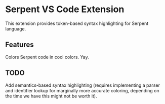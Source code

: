 # Serpent VS Code Extension

This extension provides token-based syntax highlighting for Serpent language.

## Features

Colors Serpent code in cool colors. Yay.

## TODO

Add semantics-based syntax highlighting (requires implementing a parser and identifier lookup for marginally more accurate coloring, depending on the time we have this might not be worth it).
